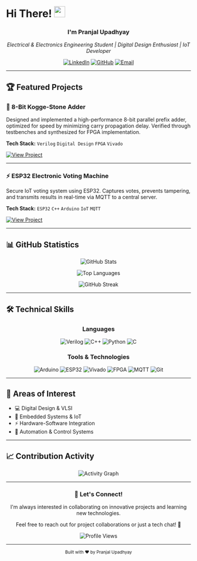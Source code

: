 # Hi There! <img src="https://raw.githubusercontent.com/MartinHeinz/MartinHeinz/master/wave.gif" width="30px">

<div align="center">
  
  ### I'm Pranjal Upadhyay
  
  *Electrical & Electronics Engineering Student | Digital Design Enthusiast | IoT Developer*
  
  [![LinkedIn](https://img.shields.io/badge/LinkedIn-0077B5?style=for-the-badge&logo=linkedin&logoColor=white)](https://www.linkedin.com/in/pranjalupadhyay0142/)
  [![GitHub](https://img.shields.io/badge/GitHub-100000?style=for-the-badge&logo=github&logoColor=white)](https://github.com/upadhyaypranjal)
  [![Email](https://img.shields.io/badge/Email-D14836?style=for-the-badge&logo=gmail&logoColor=white)](mailto:pranjal2004upadhyay@gmail.com)
  
</div>

---

## 🏆 Featured Projects

### 🔌 8-Bit Kogge-Stone Adder
Designed and implemented a high-performance 8-bit parallel prefix adder, optimized for speed by minimizing carry propagation delay. Verified through testbenches and synthesized for FPGA implementation.

**Tech Stack:** `Verilog` `Digital Design` `FPGA` `Vivado`

[![View Project](https://img.shields.io/badge/View_Project-8A2BE2?style=for-the-badge)](https://github.com/upadhyaypranjal/8-Bit-Kogge-Stone-Adder)

---

### ⚡ ESP32 Electronic Voting Machine
Secure IoT voting system using ESP32. Captures votes, prevents tampering, and transmits results in real-time via MQTT to a central server.

**Tech Stack:** `ESP32` `C++` `Arduino` `IoT` `MQTT`

[![View Project](https://img.shields.io/badge/View_Project-00979D?style=for-the-badge)](https://github.com/upadhyaypranjal/ESP32-based-Electronic-Voting-Machine)

---

## 📊 GitHub Statistics

<div align="center">
  
  ![GitHub Stats](https://github-readme-stats.vercel.app/api?username=upadhyaypranjal&show_icons=true&theme=tokyonight&hide_border=true&bg_color=0D1117&title_color=58A6FF&icon_color=1F6FEB&text_color=C9D1D9)
  
  ![Top Languages](https://github-readme-stats.vercel.app/api/top-langs/?username=upadhyaypranjal&layout=compact&theme=tokyonight&hide_border=true&bg_color=0D1117&title_color=58A6FF&text_color=C9D1D9)
  
  ![GitHub Streak](https://github-readme-streak-stats.herokuapp.com/?user=upadhyaypranjal&theme=tokyonight&hide_border=true&background=0D1117&ring=58A6FF&fire=FF6B35&currStreakLabel=C9D1D9)
  
</div>

---

## 🛠️ Technical Skills

<div align="center">

### Languages
![Verilog](https://img.shields.io/badge/Verilog-00599C?style=for-the-badge&logo=v&logoColor=white)
![C++](https://img.shields.io/badge/C++-00599C?style=for-the-badge&logo=cplusplus&logoColor=white)
![Python](https://img.shields.io/badge/Python-3776AB?style=for-the-badge&logo=python&logoColor=white)
![C](https://img.shields.io/badge/C-A8B9CC?style=for-the-badge&logo=c&logoColor=white)

### Tools & Technologies
![Arduino](https://img.shields.io/badge/Arduino-00979D?style=for-the-badge&logo=arduino&logoColor=white)
![ESP32](https://img.shields.io/badge/ESP32-000000?style=for-the-badge&logo=espressif&logoColor=white)
![Vivado](https://img.shields.io/badge/Vivado-E01F27?style=for-the-badge&logo=xilinx&logoColor=white)
![FPGA](https://img.shields.io/badge/FPGA-E01F27?style=for-the-badge&logo=xilinx&logoColor=white)
![MQTT](https://img.shields.io/badge/MQTT-660066?style=for-the-badge&logo=mqtt&logoColor=white)
![Git](https://img.shields.io/badge/Git-F05032?style=for-the-badge&logo=git&logoColor=white)

</div>

---

## 🎯 Areas of Interest

- 💻 Digital Design & VLSI
- 🔌 Embedded Systems & IoT
- ⚡ Hardware-Software Integration
- 🤖 Automation & Control Systems

---

## 📈 Contribution Activity

<div align="center">
  
  ![Activity Graph](https://github-readme-activity-graph.vercel.app/graph?username=upadhyaypranjal&theme=tokyo-night&hide_border=true&bg_color=0D1117&color=58A6FF&line=1F6FEB&point=C9D1D9)
  
</div>

---

<div align="center">
  
  ### 💬 Let's Connect!
  
  I'm always interested in collaborating on innovative projects and learning new technologies.
  
  Feel free to reach out for project collaborations or just a tech chat! 🚀
  
  ![Profile Views](https://komarev.com/ghpvc/?username=upadhyaypranjal&color=blueviolet&style=for-the-badge)
  
</div>

---

<div align="center">
  <sub>Built with ❤️ by Pranjal Upadhyay</sub>
</div>
